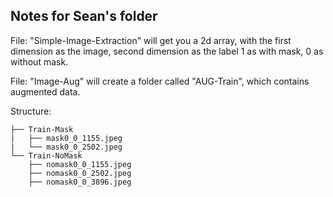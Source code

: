 ## Notes for Sean's folder

File: "Simple-Image-Extraction" will get you a 2d array, with the first dimension as the image, 
second dimension as the label 1 as with mask, 0 as without mask.

File: "Image-Aug" will create a folder called "AUG-Train", which contains augmented data.

Structure:

```AUG-Train
├── Train-Mask
|   ├── mask0_0_1155.jpeg
|   └── mask0_0_2502.jpeg
└── Train-NoMask
    ├── nomask0_0_1155.jpeg
    ├── nomask0_0_2502.jpeg
    ├── nomask0_0_3896.jpeg
```

